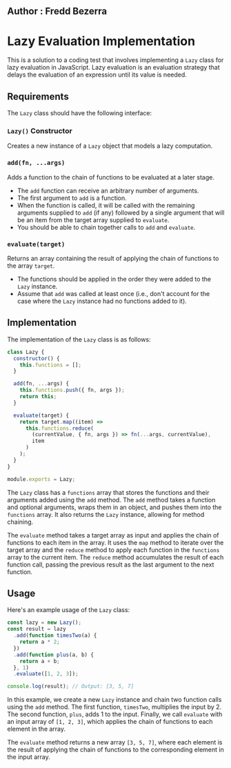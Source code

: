 ## Author : Fredd Bezerra

# Lazy Evaluation Implementation

This is a solution to a coding test that involves implementing a `Lazy` class for lazy evaluation in JavaScript. Lazy evaluation is an evaluation strategy that delays the evaluation of an expression until its value is needed.

## Requirements

The `Lazy` class should have the following interface:

### `Lazy()` Constructor

Creates a new instance of a `Lazy` object that models a lazy computation.

### `add(fn, ...args)`

Adds a function to the chain of functions to be evaluated at a later stage.

- The `add` function can receive an arbitrary number of arguments.
- The first argument to `add` is a function.
- When the function is called, it will be called with the remaining arguments supplied to `add` (if any) followed by a single argument that will be an item from the target array supplied to `evaluate`.
- You should be able to chain together calls to `add` and `evaluate`.

### `evaluate(target)`

Returns an array containing the result of applying the chain of functions to the array `target`.

- The functions should be applied in the order they were added to the `Lazy` instance.
- Assume that `add` was called at least once (i.e., don't account for the case where the `Lazy` instance had no functions added to it).

## Implementation

The implementation of the `Lazy` class is as follows:

```javascript
class Lazy {
  constructor() {
    this.functions = [];
  }

  add(fn, ...args) {
    this.functions.push({ fn, args });
    return this;
  }

  evaluate(target) {
    return target.map((item) =>
      this.functions.reduce(
        (currentValue, { fn, args }) => fn(...args, currentValue),
        item
      )
    );
  }
}

module.exports = Lazy;
```

The `Lazy` class has a `functions` array that stores the functions and their arguments added using the `add` method. The `add` method takes a function and optional arguments, wraps them in an object, and pushes them into the `functions` array. It also returns the `Lazy` instance, allowing for method chaining.

The `evaluate` method takes a target array as input and applies the chain of functions to each item in the array. It uses the `map` method to iterate over the target array and the `reduce` method to apply each function in the `functions` array to the current item. The `reduce` method accumulates the result of each function call, passing the previous result as the last argument to the next function.

## Usage

Here's an example usage of the `Lazy` class:

```javascript
const lazy = new Lazy();
const result = lazy
  .add(function timesTwo(a) {
    return a * 2;
  })
  .add(function plus(a, b) {
    return a + b;
  }, 1)
  .evaluate([1, 2, 3]);

console.log(result); // Output: [3, 5, 7]
```

In this example, we create a new `Lazy` instance and chain two function calls using the `add` method. The first function, `timesTwo`, multiplies the input by 2. The second function, `plus`, adds 1 to the input. Finally, we call `evaluate` with an input array of `[1, 2, 3]`, which applies the chain of functions to each element in the array.

The `evaluate` method returns a new array `[3, 5, 7]`, where each element is the result of applying the chain of functions to the corresponding element in the input array.
